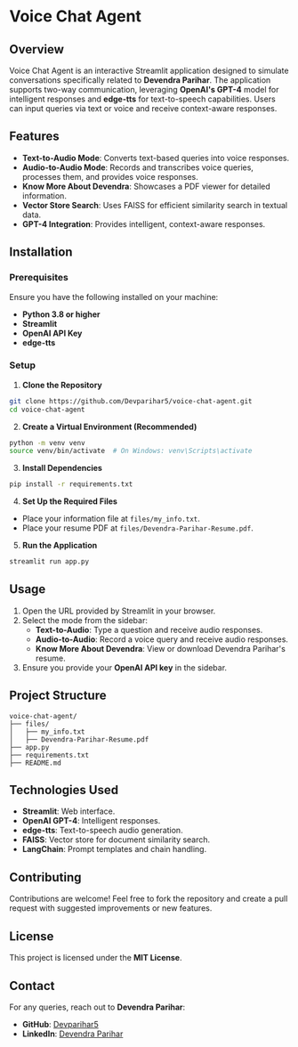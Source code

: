 # Voice Chat Agent

## Overview
Voice Chat Agent is an interactive Streamlit application designed to simulate conversations specifically related to **Devendra Parihar**. The application supports two-way communication, leveraging **OpenAI's GPT-4** model for intelligent responses and **edge-tts** for text-to-speech capabilities. Users can input queries via text or voice and receive context-aware responses.

## Features

- **Text-to-Audio Mode**: Converts text-based queries into voice responses.
- **Audio-to-Audio Mode**: Records and transcribes voice queries, processes them, and provides voice responses.
- **Know More About Devendra**: Showcases a PDF viewer for detailed information.
- **Vector Store Search**: Uses FAISS for efficient similarity search in textual data.
- **GPT-4 Integration**: Provides intelligent, context-aware responses.

## Installation

### Prerequisites
Ensure you have the following installed on your machine:

- **Python 3.8 or higher**
- **Streamlit**
- **OpenAI API Key**
- **edge-tts**

### Setup

1. **Clone the Repository**
```bash
git clone https://github.com/Devparihar5/voice-chat-agent.git
cd voice-chat-agent
```

2. **Create a Virtual Environment (Recommended)**
```bash
python -m venv venv
source venv/bin/activate  # On Windows: venv\Scripts\activate
```

3. **Install Dependencies**
```bash
pip install -r requirements.txt
```

4. **Set Up the Required Files**
- Place your information file at `files/my_info.txt`.
- Place your resume PDF at `files/Devendra-Parihar-Resume.pdf`.

5. **Run the Application**
```bash
streamlit run app.py
```

## Usage

1. Open the URL provided by Streamlit in your browser.
2. Select the mode from the sidebar:
   - **Text-to-Audio**: Type a question and receive audio responses.
   - **Audio-to-Audio**: Record a voice query and receive audio responses.
   - **Know More About Devendra**: View or download Devendra Parihar's resume.
3. Ensure you provide your **OpenAI API key** in the sidebar.

## Project Structure
```
voice-chat-agent/
├── files/
│   ├── my_info.txt
│   ├── Devendra-Parihar-Resume.pdf
├── app.py
├── requirements.txt
├── README.md
```

## Technologies Used

- **Streamlit**: Web interface.
- **OpenAI GPT-4**: Intelligent responses.
- **edge-tts**: Text-to-speech audio generation.
- **FAISS**: Vector store for document similarity search.
- **LangChain**: Prompt templates and chain handling.

## Contributing
Contributions are welcome! Feel free to fork the repository and create a pull request with suggested improvements or new features.

## License
This project is licensed under the **MIT License**.

## Contact
For any queries, reach out to **Devendra Parihar**:

- **GitHub**: [Devparihar5](https://github.com/Devparihar5)
- **LinkedIn**: [Devendra Parihar](https://www.linkedin.com/in/devendra-parihar/)